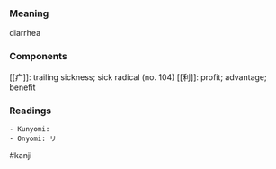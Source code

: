 ### Meaning

diarrhea

### Components

[[疒]]: trailing sickness; sick radical (no. 104) [[利]]: profit; advantage; benefit

### Readings

```
- Kunyomi: 
- Onyomi: リ
```

#kanji